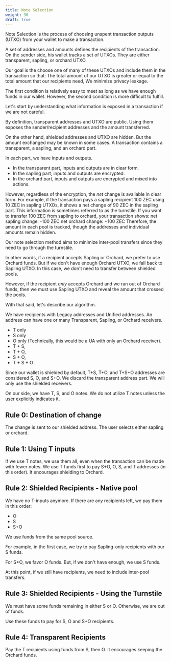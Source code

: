 ```yaml
---
title: Note Selection
weight: 30
draft: true
---
```


Note Selection is the process of choosing unspent transaction outputs (UTXO) from your wallet to make a transaction.

A set of addresses and amounts defines the recipients of the transaction.
On the sender side, his wallet tracks a set of UTXOs. They are either transparent, sapling, or orchard UTXO.

Our goal is the choose one of many of these UTXOs and include them in the transaction so that:
The total amount of our UTXO is greater or equal to the total amount that our recipients need,
We minimize privacy leakage.

The first condition is relatively easy to meet as long as we have enough funds in our wallet. However, the second condition is more difficult to fulfill.

Let's start by understanding what information is exposed in a transaction if we are not careful.

By definition, transparent addresses and UTXO are public. Using them exposes the sender/recipient addresses and the amount transferred.

On the other hand, shielded addresses and UTXO are hidden. But the amount exchanged may be known in some cases. A transaction contains a transparent, a sapling, and an orchard part.

In each part, we have inputs and outputs.
- In the transparent part, inputs and outputs are in clear form.
- In the sapling part, inputs and outputs are encrypted.
- In the orchard part, inputs and outputs are encrypted and mixed into actions.

However, regardless of the encryption, the *net* change is available in clear form. For example, if the transaction pays a sapling recipient 100 ZEC using 10 ZEC in sapling UTXOs, it shows a net change of 90 ZEC in the sapling part.
This information is sometimes referred to as the turnstile. If you want to transfer 100 ZEC from sapling to orchard, your transaction shows:
net sapling change: -100 ZEC
net orchard change: +100 ZEC
Therefore, the amount in each pool is tracked, though the addresses and individual amounts remain hidden.

Our note selection method aims to minimize inter-pool transfers since they need to go through the turnstile.

In other words, if a recipient accepts Sapling or Orchard, we prefer to use Orchard funds. But if we don't have enough Orchard UTXO, we fall back to Sapling UTXO. In this case, we don't need to transfer between shielded pools.

However, if the recipient *only* accepts Orchard and we ran out of Orchard funds, then we must use Sapling UTXO and reveal the amount that crossed the pools.

With that said, let's describe our algorithm.

We have recipients with Legacy addresses and Unified addresses. An address can have one or many Transparent, Sapling, or Orchard receivers.
- T only
- S only
- O only (Technically, this would be a UA with only an Orchard receiver).
- T + S,
- T + O,
- S + O,
- T + S + O

Since our wallet is shielded by default, T+S, T+O, and T+S+O addresses are considered S, O, and S+O. We discard the transparent address part. We will only use the shielded receivers.

On our side, we have T, S, and O notes.
We do not utilize T notes unless the user explicitly indicates it.

## Rule 0: Destination of change
The change is sent to our shielded address. The user selects either sapling or orchard.

## Rule 1: Using T inputs
If we use T notes, we use them all, even when the transaction can be made with fewer notes. We use T funds first to pay S+O, O, S, and T addresses (in this order). It encourages shielding to Orchard.

## Rule 2: Shielded Recipients - Native pool
We have no T-inputs anymore.
If there are any recipients left, we pay them in this order:
- O
- S
- S+O

We use funds from the same pool source.

For example, in the first case, we try to pay Sapling-only recipients with our S funds.

For S+O, we favor O funds. But, if we don't have enough, we use S funds.

At this point, if we still have recipients, we need to include inter-pool transfers.

## Rule 3: Shielded Recipients - Using the Turnstile
We must have some funds remaining in either S or O. Otherwise, we are out of funds. 

Use these funds to pay for S, O and S+O recipients.

## Rule 4: Transparent Recipients
Pay the T recipients using funds from S, then O. It encourages keeping the Orchard funds.





